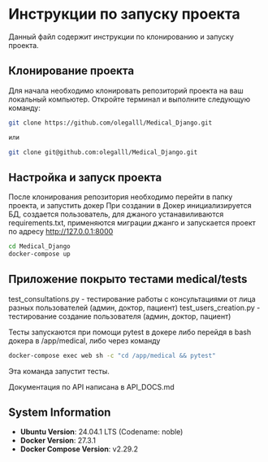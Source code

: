 # Инструкции по запуску проекта

Данный файл содержит инструкции по клонированию и запуску проекта.

## Клонирование проекта

Для начала необходимо клонировать репозиторий проекта на ваш локальный компьютер. Откройте терминал и выполните следующую команду:

```bash
git clone https://github.com/olegalll/Medical_Django.git

или

git clone git@github.com:olegalll/Medical_Django.git
```

## Настройка и запуск проекта
После клонирования репозитория необходимо перейти в папку проекта, и запустить докер
При создании в Докер инициализируется БД, создается пользователь, для джаного устанавиливаются requirements.txt, применяются миграции джанго и запускается проект по адресу http://127.0.0.1:8000
```bash
cd Medical_Django
docker-compose up
```

## Приложение покрыто тестами medical/tests
test_consultations.py - тестирование работы с консультациями от лица разных пользователей (админ, доктор, пациент)
test_users_creation.py - тестирование создание пользователя (админ, доктор, пациент)

Тесты запускаются при помощи pytest в докере либо перейдя в bash докера в /app/medical, либо через команду 

```bash
docker-compose exec web sh -c "cd /app/medical && pytest"
```
Эта команда запустит тесты.

Документация по API написана в API_DOCS.md

## System Information

- **Ubuntu Version**: 24.04.1 LTS (Codename: noble)
- **Docker Version**: 27.3.1
- **Docker Compose Version**: v2.29.2
